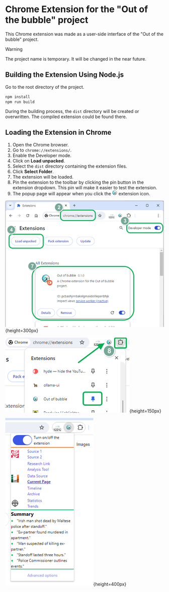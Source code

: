 # Chrome Extension for the "Out of the bubble" project

This Chrome extension was made as a user-side interface of the "Out of the bubble" project.

> [!WARNING]
> The project name is temporary. It will be changed in the near future.


## Building the Extension Using Node.js

Go to the root directory of the project.

```shell
npm install
npm run build
```

During the building process, the `dist` directory will be created or overwritten. The compiled extension could be found there.

## Loading the Extension in Chrome

1. Open the Chrome browser.
2. Go to `chrome://extensions/`.
3. Enable the Developer mode.
4. Click on __Load unpacked__.
5. Select the `dist` directory containing the extension files.
6. Click __Select Folder__.
7. The extension will be loaded.
8. Pin the extension to the toolbar by clicking the pin button in the extension dropdown. This pin will make it easier to test the extension.
9. The popup page will appear when you click the ![icon](static/icon16.png) extension icon.


![loading](docs/img/loading.png){height=300px}

![pinning](docs/img/pinning.png){height=150px}

![popup](docs/img/popup.png){height=400px}